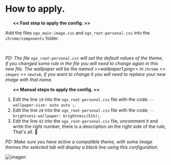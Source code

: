 # How to apply.
<ul></li><p><b><< Fast step to apply the config. >></b></p></li></ul>
<p>Add the files <code>ogx_main-image.css</code> and <code>ogx_root-personal.css</code> into the <code>chrome/components</code> folder.</p></br>

<p><i>PD: The file <code>ogx_root-personal.css</code> will set the default values of the theme, if you changed some rule in the file you will need to change again in this new file. The wallpaper will be the named >>wallpaper1.png<< in <code>chrome</code> >> <code>images</code> >> <code>newtab</code>, if you want to change it you will need to replace your new image with that name.</i></p>

<ol><p><b><< Manual steps to apply the config. >></b></p>
  
  <li>Edit the line <code>19</code> into the <code>ogx_root-personal.css</code> file with the code: <code>--wallpaper-size: auto auto ;</code>.</li>
  <li>Edit the line <code>20</code> into the <code>ogx_root-personal.css</code> file with the code: <code>--brightness-wallpaper: brightness(51%);</code>.</li>
  <li> Edit the line <code>42</code> into the <code>ogx_root-personal.css</code> file, uncomment it and write the right number, 
  there is a description on the right side of the rule, That's all. 💙</li>
</ol>

<p><i>PD: Make sure you have active a compatible theme, with some image themes the selected tab will display a black line using this configuration.</i></p>

![imagen](https://user-images.githubusercontent.com/22057609/176717191-37bcc3ab-1234-40e7-83c9-c7dd2a4188ba.png)
